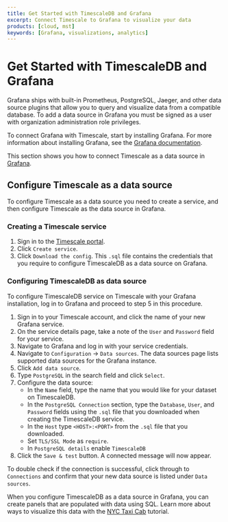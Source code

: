 ```yaml
---
title: Get Started with TimescaleDB and Grafana
excerpt: Connect Timescale to Grafana to visualize your data
products: [cloud, mst]
keywords: [Grafana, visualizations, analytics]
---
```


# Get Started with TimescaleDB and Grafana

Grafana ships with built-in Prometheus, PostgreSQL, Jaeger, and other data
source plugins that allow you to query and visualize data from a compatible
database. To add a data source in Grafana you must be signed as a user with
organization administration role privileges.

To connect Grafana with Timescale, start by installing Grafana. For more
information about installing Grafana, see the
[Grafana documentation][grafana-install].


This section shows you how to connect Timescale as a data source in [Grafana][grafana-homepage].

## Configure Timescale as a data source

To configure Timescale as a data source you need to create a service,
and then configure Timescale as the data source in Grafana.

<Procedure>

### Creating a Timescale service

1.  Sign in to the [Timescale portal][tsc-portal].
1.  Click `Create service`.
1.  Click `Download the config`. This `.sql` file contains the credentials
    that you require to configure TimescaleDB as a data source on Grafana.

</Procedure>

<Procedure>

### Configuring TimescaleDB as data source

To configure TimescaleDB service on Timescale with your Grafana
installation, log in to Grafana and proceed to step 5 in this procedure.

1.  Sign in to your Timescale account, and click the name of
    your new Grafana service.
1.  On the service details page, take a note of the `User` and `Password` field for
    your service.
1.  Navigate to Grafana and log in with your service credentials.
1.  Navigate to `Configuration` → `Data sources`. The data sources page lists
    supported data sources for the Grafana instance.
1.  Click `Add data source`.
1.  Type `PostgreSQL` in the search field and click `Select`.
1.  Configure the data source:
    *   In the `Name` field, type the name that you would like for your dataset on      TimescaleDB.
    *   In the `PostgreSQL Connection` section, type the  `Database`, `User`,
        and `Password` fields using the `.sql` file that you downloaded when
        creating the TimescaleDB service.
    *   In the `Host` type `<HOST>:<PORT>` from the `.sql` file that you downloaded.
    *   Set `TLS/SSL Mode` as `require`.
    *   In `PostgreSQL details` enable `TimescaleDB`
1.  Click the `Save & test` button. A connected message will now appear.

</Procedure>

To double check if the connection is successful, click through to `Connections` and
confirm that your new data source is listed under `Data sources`.

When you configure TimescaleDB as a data source in Grafana, you can create
panels that are populated with data using SQL. Learn more about ways to visualize this 
data with the [NYC Taxi Cab][nyc-taxi] tutorial.

[grafana-homepage]: https://grafana.com/
[tsc-portal]: https://www.timescale.com/
[grafana-install]: https://grafana.com/docs/grafana/latest/installation/
[managed-service]: https://www.timescale.com/mst-signup
[nyc-taxi]: https://docs.timescale.com/tutorials/latest/nyc-taxi-cab/
